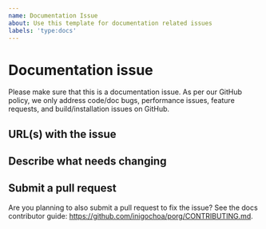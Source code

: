 ```yaml
---
name: Documentation Issue
about: Use this template for documentation related issues
labels: 'type:docs'
---
```


# Documentation issue

Please make sure that this is a documentation issue. As per our GitHub policy,
we only address code/doc bugs, performance issues, feature requests, and
build/installation issues on GitHub.

## URL(s) with the issue

## Describe what needs changing

## Submit a pull request

Are you planning to also submit a pull request to fix the issue? See the docs
contributor guide: <https://github.com/inigochoa/porg/CONTRIBUTING.md>.
